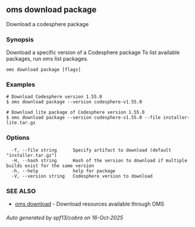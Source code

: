 ## oms download package

Download a codesphere package

### Synopsis

Download a specific version of a Codesphere package
To list available packages, run oms list packages.

```
oms download package [flags]
```

### Examples

```
# Download Codesphere version 1.55.0
$ oms download package --version codesphere-v1.55.0

# Download lite package of Codesphere version 1.55.0
$ oms download package --version codesphere-v1.55.0 --file installer-lite.tar.gz
```

### Options

```
  -f, --file string      Specify artifact to download (default "installer.tar.gz")
  -H, --hash string      Hash of the version to download if multiple builds exist for the same version
  -h, --help             help for package
  -V, --version string   Codesphere version to download
```

### SEE ALSO

* [oms download](oms_download.md)	 - Download resources available through OMS

###### Auto generated by spf13/cobra on 16-Oct-2025
